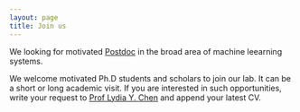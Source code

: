 ```yaml
---
layout: page
title: Join us
---
```


We looking for motivated [Postdoc](docs/Postdoc_TUDelft_20.pdf) in the broad area of machine leearning systems.


We welcome motivated Ph.D students and scholars to join our lab. It can be a short or long academic visit. If you are interested in such opportunities, write your request to [Prof Lydia Y. Chen](mailto:lydiaychen@ieee.org) and append your latest CV.
